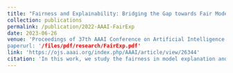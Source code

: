 ```yaml
---
title: "Fairness and Explainability: Bridging the Gap towards Fair Model Explanations"
collection: publications
permalink: /publication/2022-AAAI-FairExp
date: 2023-06-26
venue: 'Proceedings of 37th AAAI Conference on Artificial Intelligence
paperurl: '/files/pdf/research/FairExp.pdf'
link: 'https://ojs.aaai.org/index.php/AAAI/article/view/26344'
citation: 'In this work, we study the fairness in model explanation and propose an adaptive masking way to enhance the fairness in explanation.'
---
```

